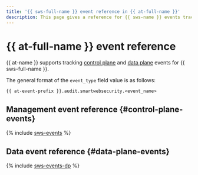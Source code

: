```yaml
---
title: '{{ sws-full-name }} event reference in {{ at-full-name }}'
description: This page gives a reference for {{ sws-name }} events tracked in {{ at-name }}.
---
```


# {{ at-full-name }} event reference

{{ at-name }} supports tracking [control plane](../audit-trails/concepts/format.md) and [data plane](../audit-trails/concepts/format-data-plane.md) events for {{ sws-full-name }}.

The general format of the `event_type` field value is as follows:

```text
{{ at-event-prefix }}.audit.smartwebsecurity.<event_name>
```

## Management event reference {#control-plane-events}

{% include [sws-events](../_includes/audit-trails/events/sws-events.md) %}

## Data event reference {#data-plane-events}

{% include [sws-events-dp](../_includes/audit-trails/events/sws-events-dp.md) %}
